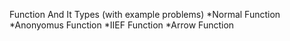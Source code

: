 Function And It Types (with example problems)
*Normal Function
*Anonyomus Function
*IIEF Function
*Arrow Function
